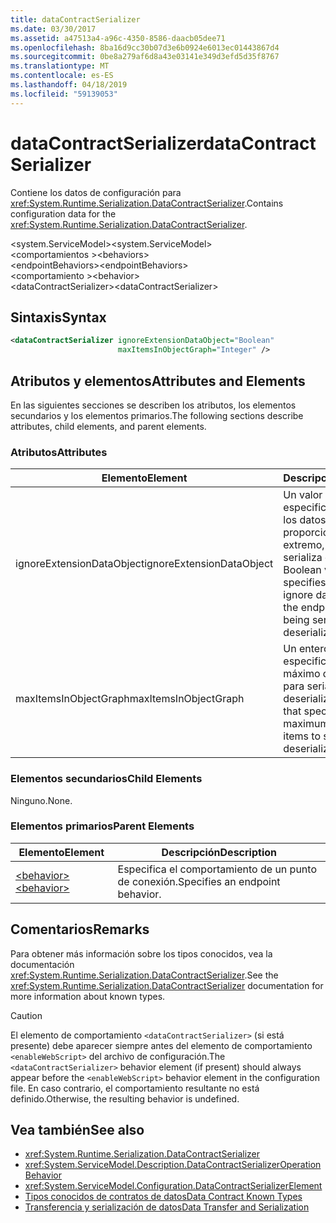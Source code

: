 ```yaml
---
title: dataContractSerializer
ms.date: 03/30/2017
ms.assetid: a47513a4-a96c-4350-8586-daacb05dee71
ms.openlocfilehash: 8ba16d9cc30b07d3e6b0924e6013ec01443867d4
ms.sourcegitcommit: 0be8a279af6d8a43e03141e349d3efd5d35f8767
ms.translationtype: MT
ms.contentlocale: es-ES
ms.lasthandoff: 04/18/2019
ms.locfileid: "59139053"
---
```

# <a name="datacontractserializer"></a><span data-ttu-id="a2cd5-102">dataContractSerializer</span><span class="sxs-lookup"><span data-stu-id="a2cd5-102">dataContractSerializer</span></span>
<span data-ttu-id="a2cd5-103">Contiene los datos de configuración para <xref:System.Runtime.Serialization.DataContractSerializer>.</span><span class="sxs-lookup"><span data-stu-id="a2cd5-103">Contains configuration data for the <xref:System.Runtime.Serialization.DataContractSerializer>.</span></span>  
  
 <span data-ttu-id="a2cd5-104">\<system.ServiceModel></span><span class="sxs-lookup"><span data-stu-id="a2cd5-104">\<system.ServiceModel></span></span>  
<span data-ttu-id="a2cd5-105">\<comportamientos ></span><span class="sxs-lookup"><span data-stu-id="a2cd5-105">\<behaviors></span></span>  
<span data-ttu-id="a2cd5-106">\<endpointBehaviors></span><span class="sxs-lookup"><span data-stu-id="a2cd5-106">\<endpointBehaviors></span></span>  
<span data-ttu-id="a2cd5-107">\<comportamiento ></span><span class="sxs-lookup"><span data-stu-id="a2cd5-107">\<behavior></span></span>  
<span data-ttu-id="a2cd5-108">\<dataContractSerializer></span><span class="sxs-lookup"><span data-stu-id="a2cd5-108">\<dataContractSerializer></span></span>  
  
## <a name="syntax"></a><span data-ttu-id="a2cd5-109">Sintaxis</span><span class="sxs-lookup"><span data-stu-id="a2cd5-109">Syntax</span></span>  
  
```xml  
<dataContractSerializer ignoreExtensionDataObject="Boolean"
                        maxItemsInObjectGraph="Integer" />
```  
  
## <a name="attributes-and-elements"></a><span data-ttu-id="a2cd5-110">Atributos y elementos</span><span class="sxs-lookup"><span data-stu-id="a2cd5-110">Attributes and Elements</span></span>  
 <span data-ttu-id="a2cd5-111">En las siguientes secciones se describen los atributos, los elementos secundarios y los elementos primarios.</span><span class="sxs-lookup"><span data-stu-id="a2cd5-111">The following sections describe attributes, child elements, and parent elements.</span></span>  
  
### <a name="attributes"></a><span data-ttu-id="a2cd5-112">Atributos</span><span class="sxs-lookup"><span data-stu-id="a2cd5-112">Attributes</span></span>  
  
|<span data-ttu-id="a2cd5-113">Elemento</span><span class="sxs-lookup"><span data-stu-id="a2cd5-113">Element</span></span>|<span data-ttu-id="a2cd5-114">Descripción</span><span class="sxs-lookup"><span data-stu-id="a2cd5-114">Description</span></span>|  
|-------------|-----------------|  
|<span data-ttu-id="a2cd5-115">ignoreExtensionDataObject</span><span class="sxs-lookup"><span data-stu-id="a2cd5-115">ignoreExtensionDataObject</span></span>|<span data-ttu-id="a2cd5-116">Un valor booleano que especifica si se omiten los datos proporcionados por el extremo, cuando se serializa o deserializa.</span><span class="sxs-lookup"><span data-stu-id="a2cd5-116">A Boolean value that specifies whether to ignore data supplied by the endpoint, when it is being serialized or deserialized.</span></span>|  
|<span data-ttu-id="a2cd5-117">maxItemsInObjectGraph</span><span class="sxs-lookup"><span data-stu-id="a2cd5-117">maxItemsInObjectGraph</span></span>|<span data-ttu-id="a2cd5-118">Un entero que especifica el número máximo de elementos para serializar o deserializar.</span><span class="sxs-lookup"><span data-stu-id="a2cd5-118">An integer that specifies the maximum number of items to serialize or deserialize.</span></span>|  
  
### <a name="child-elements"></a><span data-ttu-id="a2cd5-119">Elementos secundarios</span><span class="sxs-lookup"><span data-stu-id="a2cd5-119">Child Elements</span></span>  
 <span data-ttu-id="a2cd5-120">Ninguno.</span><span class="sxs-lookup"><span data-stu-id="a2cd5-120">None.</span></span>  
  
### <a name="parent-elements"></a><span data-ttu-id="a2cd5-121">Elementos primarios</span><span class="sxs-lookup"><span data-stu-id="a2cd5-121">Parent Elements</span></span>  
  
|<span data-ttu-id="a2cd5-122">Elemento</span><span class="sxs-lookup"><span data-stu-id="a2cd5-122">Element</span></span>|<span data-ttu-id="a2cd5-123">Descripción</span><span class="sxs-lookup"><span data-stu-id="a2cd5-123">Description</span></span>|  
|-------------|-----------------|  
|[<span data-ttu-id="a2cd5-124">\<behavior></span><span class="sxs-lookup"><span data-stu-id="a2cd5-124">\<behavior></span></span>](../../../../../docs/framework/configure-apps/file-schema/wcf/behavior-of-endpointbehaviors.md)|<span data-ttu-id="a2cd5-125">Especifica el comportamiento de un punto de conexión.</span><span class="sxs-lookup"><span data-stu-id="a2cd5-125">Specifies an endpoint behavior.</span></span>|  
  
## <a name="remarks"></a><span data-ttu-id="a2cd5-126">Comentarios</span><span class="sxs-lookup"><span data-stu-id="a2cd5-126">Remarks</span></span>  
 <span data-ttu-id="a2cd5-127">Para obtener más información sobre los tipos conocidos, vea la documentación <xref:System.Runtime.Serialization.DataContractSerializer>.</span><span class="sxs-lookup"><span data-stu-id="a2cd5-127">See the <xref:System.Runtime.Serialization.DataContractSerializer> documentation for more information about known types.</span></span>  
  
> [!CAUTION]
>  <span data-ttu-id="a2cd5-128">El elemento de comportamiento `<dataContractSerializer>` (si está presente) debe aparecer siempre antes del elemento de comportamiento `<enableWebScript>` del archivo de configuración.</span><span class="sxs-lookup"><span data-stu-id="a2cd5-128">The `<dataContractSerializer>` behavior element (if present) should always appear before the `<enableWebScript>` behavior element in the configuration file.</span></span> <span data-ttu-id="a2cd5-129">En caso contrario, el comportamiento resultante no está definido.</span><span class="sxs-lookup"><span data-stu-id="a2cd5-129">Otherwise, the resulting behavior is undefined.</span></span>  
  
## <a name="see-also"></a><span data-ttu-id="a2cd5-130">Vea también</span><span class="sxs-lookup"><span data-stu-id="a2cd5-130">See also</span></span>

- <xref:System.Runtime.Serialization.DataContractSerializer>
- <xref:System.ServiceModel.Description.DataContractSerializerOperationBehavior>
- <xref:System.ServiceModel.Configuration.DataContractSerializerElement>
- [<span data-ttu-id="a2cd5-131">Tipos conocidos de contratos de datos</span><span class="sxs-lookup"><span data-stu-id="a2cd5-131">Data Contract Known Types</span></span>](../../../../../docs/framework/wcf/feature-details/data-contract-known-types.md)
- [<span data-ttu-id="a2cd5-132">Transferencia y serialización de datos</span><span class="sxs-lookup"><span data-stu-id="a2cd5-132">Data Transfer and Serialization</span></span>](../../../../../docs/framework/wcf/feature-details/data-transfer-and-serialization.md)
